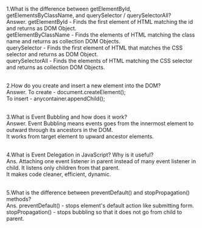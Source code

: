 1.What is the difference between getElementById, getElementsByClassName, and querySelector / querySelectorAll?<br>
Answer. getElementById - Finds the first element of HTML matching the id and returns as DOM Object.<br>
        getElementByClassName - Finds the elements of HTML matching the class name and returns as collection DOM Objects.<br>
        querySelector - 	Finds the first element of HTML that matches the CSS selector and returns as DOM Object.<br>
        querySelectorAll - Finds the elements of HTML matching the CSS selector and returns as collection DOM Objects.<br><br>

2.How do you create and insert a new element into the DOM?<br>
Answer. To create - document.createElement();<br>
        To insert - anycontainer.appendChild();<br><br>

3.What is Event Bubbling and how does it work?<br>
Answer. Event Bubbling means events goes from the innermost element to outward through its ancestors in the DOM.<br>
        It works from target element to upward ancestor elements.<br><br>

4.What is Event Delegation in JavaScript? Why is it useful?<br>
Ans. Attaching one event listener in parent instead of many event listener in child. It listens only children from that parent.<br>
      It makes code cleaner, efficient, dynamic.<br><br>

5.What is the difference between preventDefault() and stopPropagation() methods?<br>
Ans. preventDefault() - stops element's default action like submitting form.<br>
    stopPropagation() - stops bubbling so that it does not go from child to parent.<br>
